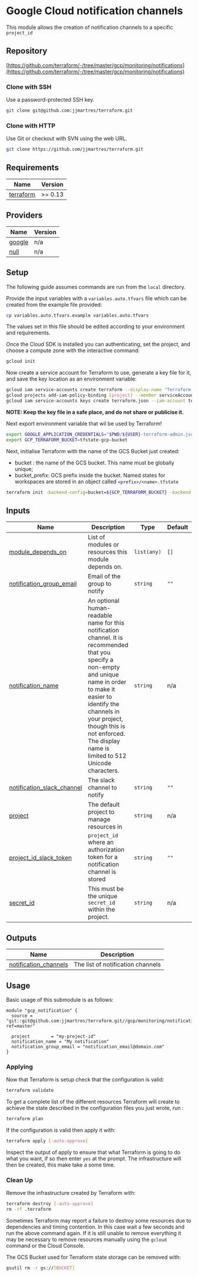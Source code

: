 <!-- BEGIN_TF_DOCS -->

# Google Cloud notification channels

This module allows the creation of notification channels to a specific `project_id`
## Repository

[https://github.com/terraform/-/tree/master/gcp/monitoring/notifications](https://github.com/terraform/-/tree/master/gcp/monitoring/notifications)

### Clone with SSH
Use a password-protected SSH key.
```bash
git clone git@github.com:jjmartres/terraform.git
```

###  Clone with HTTP
Use Git or checkout with SVN using the web URL.
```bash
git clone https://github.com/jjmartres/terraform.git
```
## Requirements

| Name | Version |
|------|---------|
| <a name="requirement_terraform"></a> [terraform](#requirement\_terraform) | >= 0.13 |
## Providers

| Name | Version |
|------|---------|
| <a name="provider_google"></a> [google](#provider\_google) | n/a |
| <a name="provider_null"></a> [null](#provider\_null) | n/a |
## Setup
The following guide assumes commands are run from the `local` directory.

Provide the input variables with a `variables.auto.tfvars` file which can be created from the example file provided:

```bash
cp variables.auto.tfvars.example variables.auto.tfvars
```

The values set in this file should be edited according to your environment and requirements.

Once the Cloud SDK is installed you can authenticating, set the project, and choose a compute zone with the interactive command:

```bash
gcloud init
```

Now create a service account for Terraform to use, generate a key file for it, and save the key location as an environment variable:

```bash
gcloud iam service-accounts create terraform --display-name "Terraform, Infrastructure as Code"
gcloud projects add-iam-policy-binding [project] --member serviceAccount:terraform@[project].iam.gserviceaccount.com --role roles/monitoring.notificationChannelEditor
gcloud iam service-accounts keys create terraform.json --iam-account terraform@[project].iam.gserviceaccount.com
```

**NOTE: Keep the key file in a safe place, and do not share or publicise it.**

Next export environment variable that wil be used by Terraform!

```bash
export GOOGLE_APPLICATION_CREDENTIALS="$PWD/${USER}-terraform-admin.json"
export GCP_TERRAFORM_BUCKET=tfstate-gcp-bucket
```

Next, initialise Terraform with the name of the GCS Bucket just created:

 * bucket : the name of the GCS bucket. This name must be globally unique;
 * bucket_prefix: GCS prefix inside the bucket. Named states for workspaces are stored in an object called `<prefix>/<name>.tfstate`

```bash
terraform init -backend-config=bucket=${GCP_TERRAFORM_BUCKET} -backend-config=prefix=[BUCKET_PREFIX]
```
## Inputs

| Name | Description | Type | Default | Required |
|------|-------------|------|---------|:--------:|
| <a name="input_module_depends_on"></a> [module\_depends\_on](#input\_module\_depends\_on) | List of modules or resources this module depends on. | `list(any)` | `[]` | no |
| <a name="input_notification_group_email"></a> [notification\_group\_email](#input\_notification\_group\_email) | Email of the group to notify | `string` | `""` | no |
| <a name="input_notification_name"></a> [notification\_name](#input\_notification\_name) | An optional human-readable name for this notification channel. It is recommended that you specify a non-empty and unique name in order to make it easier to identify the channels in your project, though this is not enforced. The display name is limited to 512 Unicode characters. | `string` | n/a | yes |
| <a name="input_notification_slack_channel"></a> [notification\_slack\_channel](#input\_notification\_slack\_channel) | The slack channel to notify | `string` | `""` | no |
| <a name="input_project"></a> [project](#input\_project) | The default project to manage resources in | `string` | n/a | yes |
| <a name="input_project_id_slack_token"></a> [project\_id\_slack\_token](#input\_project\_id\_slack\_token) | `project_id` where an authorization token for a notification channel is stored | `string` | `""` | no |
| <a name="input_secret_id"></a> [secret\_id](#input\_secret\_id) | This must be the unique `secret_id` within the project. | `string` | n/a | yes |
## Outputs

| Name | Description |
|------|-------------|
| <a name="output_notification_channels"></a> [notification\_channels](#output\_notification\_channels) | The list of notification channels |
## Usage
Basic usage of this submodule is as follows:

```hcl
module "gcp_notification" {
  source = "git::git@github.com:jjmartres/terraform.git//gcp/monitoring/notifications?ref=master"

  project        = "my-project-id"
  notification_name = "My notification"
  notification_group_email = "notification_email@domain.com"
}
```
### Applying

Now that Terraform is setup check that the configuration is valid:

```bash
terraform validate 
```

To get a complete list of the different resources Terraform will create to achieve the state described in the configuration files you just wrote, run :

```bash
terraform plan
```

If the configuration is valid then apply it with:

```bash
terraform apply [-auto-approve]
```

Inspect the output of apply to ensure that what Terraform is going to do what you want, if so then enter `yes` at the prompt.
The infrastructure will then be created, this make take a some time.


### Clean Up

Remove the infrastructure created by Terraform with:

```bash
terraform destroy [-auto-approve]
rm -rf .terraform
```

Sometimes Terraform may report a failure to destroy some resources due to dependencies and timing contention.
In this case wait a few seconds and run the above command again. If it is still unable to remove everything it may be necessary to remove resources manually using the `gcloud` command or the Cloud Console.

The GCS Bucket used for Terraform state storage can be removed with:

```bash
gsutil rm -r gs://[BUCKET]
```
<!-- other.md -->
<!-- END_TF_DOCS -->